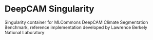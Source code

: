 
# DeepCAM Singularity

Singularity container for MLCommons DeepCAM Climate Segmentation Benchmark, reference implementation developed by Lawrence Berkely National Laboratory
